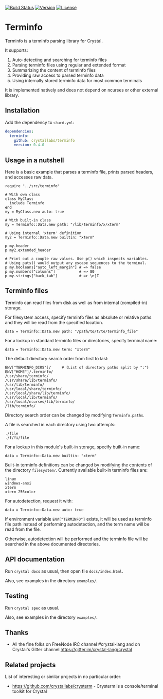 [![Build Status](https://travis-ci.com/crystallabs/terminfo.svg?branch=master)](https://travis-ci.com/crystallabs/terminfo)
[![Version](https://img.shields.io/github/tag/crystallabs/terminfo.svg?maxAge=360)](https://github.com/crystallabs/terminfo/releases/latest)
[![License](https://img.shields.io/github/license/crystallabs/terminfo.svg)](https://github.com/crystallabs/terminfo/blob/master/LICENSE)

# Terminfo

Terminfo is a terminfo parsing library for Crystal.

It supports:

1. Auto-detecting and searching for terminfo files
1. Parsing terminfo files using regular and extended format
1. Summarizing the content of terminfo files
1. Providing raw access to parsed terminfo data
1. Using internally stored terminfo data for most common terminals

It is implemented natively and does not depend on ncurses or other external library.

## Installation

Add the dependency to `shard.yml`:

```yaml
dependencies:
  terminfo:
    github: crystallabs/terminfo
    version: 0.4.0
```

## Usage in a nutshell

Here is a basic example that parses a terminfo file, prints parsed headers, and accesses raw data.

```crystal
require "../src/terminfo"

# With own class
class MyClass
  include Terminfo
end
my = MyClass.new auto: true

# With built-in class
my = Terminfo::Data.new path: "/lib/terminfo/x/xterm"

# Using internal 'xterm' definition
my2 = Terminfo::Data.new builtin: "xterm"

p my.header
p my2.extended_header

# Print out a couple raw values. Use p() which inspects variables.
# Using puts() would output any escape sequences to the terminal.
p my.booleans["auto_left_margin"] # => false
p my.numbers["columns"]           # => 80
p my.strings["back_tab"]          # => \e[Z
```

## Terminfo files

Terminfo can read files from disk as well as from internal (compiled-in) storage.

For filesystem access, specify terminfo files as absolute or relative paths and they will be read from the specified location.

```
data = Terminfo::Data.new path: "/path/to/t/te/terminfo_file"
```

For a lookup in standard terminfo files or directories, specify terminal name:

```
data = Terminfo::Data.new term: "xterm"
```

The default directory search order from first to last:

```
ENV["TERMINFO_DIRS"]/     # (List of directory paths split by ":")
ENV["HOME"]/.terminfo/
/usr/share/terminfo/
/usr/share/lib/terminfo/
/usr/lib/terminfo/
/usr/local/share/terminfo/
/usr/local/share/lib/terminfo/
/usr/local/lib/terminfo/
/usr/local/ncurses/lib/terminfo/
/lib/terminfo/
```

Directory search order can be changed by modifying `Terminfo.paths`.

A file is searched in each directory using two attempts:

```
./file
./f/fi/file
```

For a lookup in this module's built-in storage, specify built-in name:

```
data = Terminfo::Data.new builtin: "xterm"
```

Built-in terminfo definitions can be changed by modifying the contents of the
directory `filesystem/`. Currently available built-in terminfo files are:

```
linux
windows-ansi
xterm
xterm-256color
```

For autodetection, request it with:

```
data = Terminfo::Data.new auto: true
```

If environment variable `ENV["TERMINFO"]` exists, it will be used as terminfo
file path instead of performing autodetection, and the term name will be read
from the file.

Otherwise, autodetection will be performed and the terminfo file will be
searched in the above documented directories.

## API documentation

Run `crystal docs` as usual, then open file `docs/index.html`.

Also, see examples in the directory `examples/`.

## Testing

Run `crystal spec` as usual.

Also, see examples in the directory `examples/`.

## Thanks

* All the fine folks on FreeNode IRC channel #crystal-lang and on Crystal's Gitter channel https://gitter.im/crystal-lang/crystal

## Related projects

List of interesting or similar projects in no particular order:

- https://github.com/crystallabs/crysterm - Crysterm is a console/terminal toolkit for Crystal
